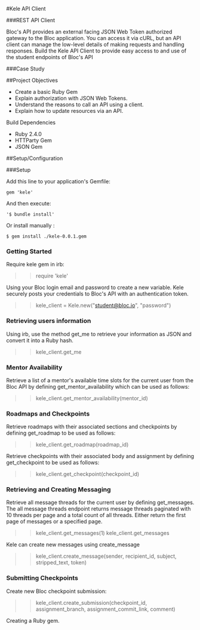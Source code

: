 #Kele API Client

###REST API Client

Bloc's API provides an external facing JSON Web Token authorized gateway to the Bloc application. You can access it via cURL, but an API client can manage the low-level details of making requests and handling responses. Build the Kele API Client to provide easy access to and use of the student endpoints of Bloc's API

###Case Study

##Project Objectives

- Create a basic Ruby Gem 
- Explain authorization with JSON Web Tokens.
- Understand the reasons to call an API using a client.
- Explain how to update resources via an API.

Build Dependencies

- Ruby 2.4.0
- HTTParty Gem
- JSON Gem

##Setup/Configuration

###Setup

Add this line to your application's Gemfile:

`gem 'kele'`

And then execute:

`'$ bundle install'`

Or install manually :

`$ gem install ./kele-0.0.1.gem`

### Getting Started

Require kele gem in irb:

>>require 'kele' 

Using your Bloc login email and password to create a new variable. Kele securely posts your credentials to Bloc's API with an authentication token.

>> kele_client = Kele.new("student@bloc.io", "password")

### Retrieving users information

Using irb, use the method get_me to retrieve your information as JSON and convert it into a Ruby hash.

>>kele_client.get_me

### Mentor Availability

Retrieve a list of a mentor's available time slots for the current user from the Bloc API by defining get_mentor_availability which can be used as follows:

>> kele_client.get_mentor_availability(mentor_id)

### Roadmaps and Checkpoints

Retrieve roadmaps with their associated sections and checkpoints by defining get_roadmap to be used as follows:

>> kele_client.get_roadmap(roadmap_id)

Retrieve checkpoints with their associated body and assignment by defining get_checkpoint to be used as follows:

>> kele_client.get_checkpoint(checkpoint_id)

### Retrieving and Creating Messaging

Retrieve all message threads for the current user by defining get_messages. The all message threads endpoint returns message threads paginated with 10 threads per page and a total count of all threads. Either return the first page of messages or a specified page.

>> kele_client.get_messages(1)
>> kele_client.get_messages

Kele can create new messages using create_message

>>kele_client.create_message(sender, recipient_id, subject, stripped_text, token)

### Submitting Checkpoints

Create new Bloc checkpoint submission:

>> kele_client.create_submission(checkpoint_id, assignment_branch, assignment_commit_link, comment)


Creating a Ruby gem.
